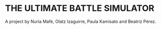 # THE ULTIMATE BATTLE SIMULATOR

A project by Nuria Mafé, Olatz Izaguirre, Paula Kamisato and Beatriz Pérez.

